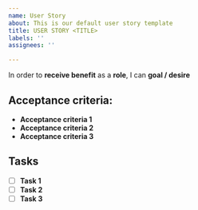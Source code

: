 ```yaml
---
name: User Story
about: This is our default user story template
title: USER STORY <TITLE>
labels: ''
assignees: ''

---
```


In order to **receive benefit** as a **role**, I can **goal / desire**

## **Acceptance criteria:**
- **Acceptance criteria 1**
- **Acceptance criteria 2**
- **Acceptance criteria 3**

## **Tasks**
- [ ] **Task 1**
- [ ] **Task 2**
- [ ] **Task 3**
